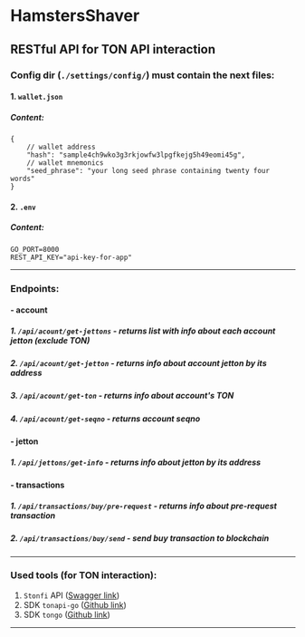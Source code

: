 # HamstersShaver

## RESTful API for TON API interaction


### Config dir (`./settings/config/`) must contain the next files:

#### 1. `wallet.json`
##### Content:

```json5
{
	// wallet address
	"hash": "sample4ch9wko3g3rkjowfw3lpgfkejg5h49eomi45g",
	// wallet mnemonics
	"seed_phrase": "your long seed phrase containing twenty four words"
}
```

#### 2. `.env`
##### Content:

```dotenv
GO_PORT=8000
REST_API_KEY="api-key-for-app"
```

<hr>

### Endpoints:
#### - account
##### 1. `/api/acount/get-jettons` - returns list with info about each account jetton (exclude TON)
##### 2. `/api/acount/get-jetton` - returns info about account jetton by its address
##### 3. `/api/acount/get-ton` - returns info about account's TON
##### 4. `/api/acount/get-seqno` - returns account seqno

#### - jetton
##### 1. `/api/jettons/get-info` - returns info about jetton by its address

#### - transactions
##### 1. `/api/transactions/buy/pre-request` - returns info about pre-request transaction
##### 2. `/api/transactions/buy/send` - send buy transaction to blockchain

<hr>

### Used tools (for TON interaction):

1. `Stonfi` API ([Swagger link](https://api.ston.fi/swagger-ui/))
2. SDK `tonapi-go` ([Github link](https://github.com/tonkeeper/tonapi-go))
3. SDK `tongo` ([Github link](https://github.com/tonkeeper/tongo))

<hr>
